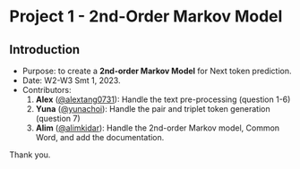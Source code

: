 # Project 1 - 2nd-Order Markov Model

## Introduction
- Purpose: to create a **2nd-order Markov Model** for Next token prediction.
- Date: W2-W3 Smt 1, 2023.
- Contributors: 
    1. **Alex** ([@alextang0731](https://github.com/alextang0731)): Handle the text pre-processing (question 1-6)
    2. **Yuna** ([@yunachoi](https://github.com/yunachoi)): Handle the pair and triplet token generation (question 7)
    3. **Alim** ([@alimkidar](https://github.com/alimkidar)): Handle the 2nd-order Markov model, Common Word, and add the documentation.


Thank you.
